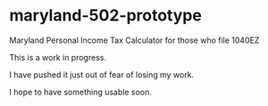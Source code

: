 # maryland-502-prototype
Maryland Personal Income Tax Calculator for those who file 1040EZ

This is a work in progress.

I have pushed it just out of fear of losing my work.

I hope to have something usable soon.